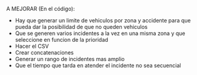A MEJORAR (En el código):

- Hay que generar un limite de vehiculos por zona y accidente para que pueda dar la posibilidad de que no queden vehiculos
- Que se generen varios incidentes a la vez en una misma zona y que seleccione en funcion de la prioridad
- Hacer el CSV
- Crear concatenaciones
- Generar un rango de incidentes mas amplio
- Que el tiempo que tarda en atender el incidente no sea secuencial
